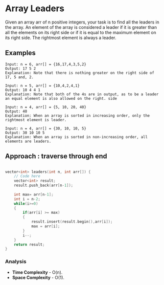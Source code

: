 # Array Leaders

Given an array arr of n positive integers, your task is to find all the leaders in the array. An element of the array is considered a leader if it is greater than all the elements on its right side or if it is equal to the maximum element on its right side. The rightmost element is always a leader.


## Examples

```
Input: n = 6, arr[] = {16,17,4,3,5,2}
Output: 17 5 2
Explanation: Note that there is nothing greater on the right side of 17, 5 and, 2.

Input: n = 5, arr[] = {10,4,2,4,1}
Output: 10 4 4 1
Explanation: Note that both of the 4s are in output, as to be a leader an equal element is also allowed on the right. side

Input: n = 4, arr[] = {5, 10, 20, 40} 
Output: 40
Explanation: When an array is sorted in increasing order, only the rightmost element is leader.

Input: n = 4, arr[] = {30, 10, 10, 5} 
Output: 30 10 10 5
Explanation: When an array is sorted in non-increasing order, all elements are leaders.
```

## Approach : traverse through end

```cpp

vector<int> leaders(int n, int arr[]) {
    // Code here
    vector<int> result;
    result.push_back(arr[n-1]);
    
    int max= arr[n-1];
    int i = n-2;
    while(i>=0)
    {
        if(arr[i] >= max)
        {
            result.insert(result.begin(),arr[i]);
            max = arr[i];
        }
        i--;
    }
    return result;
}
```

### Analysis
- **Time Complexity** - O(n).
- **Space Complexity** - O(1).